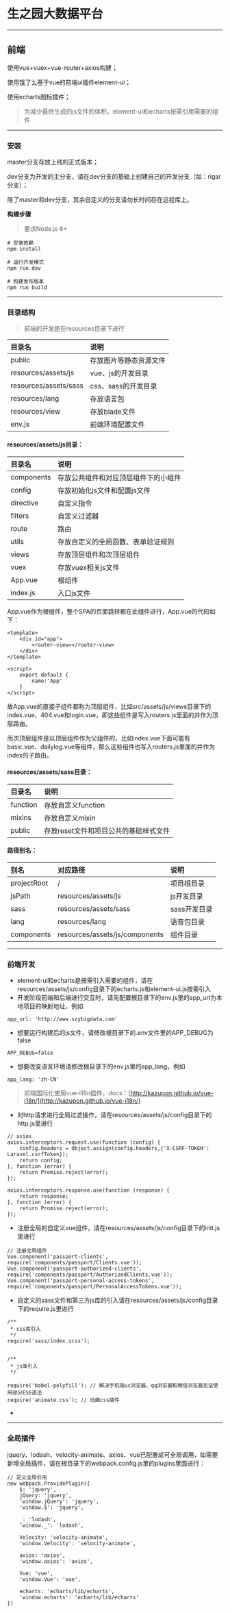# 生之园大数据平台

---

## 前端

使用vue+vuex+vue-router+axios构建；

使用饿了么基于vue的前端ui插件element-ui；

使用echarts图标插件；

> 为减少最终生成的js文件的体积，element-ui和echarts按需引用需要的组件

---

### 安装

master分支存放上线的正式版本；

dev分支为开发的主分支，请在dev分支的基础上创建自己的开发分支（如：rigar分支）；

除了master和dev分支，其余自定义的分支请勿长时间存在远程库上。

**构建步骤**

> 要求Node.js 6+

```
# 安装依赖
npm install

# 运行开发模式
npm run dev

# 构建发布版本
npm run build
```

---

### 目录结构

> 前端的开发是在resources目录下进行

| 目录名 | 说明 |
| :--- | :--- |
| public | 存放图片等静态资源文件 |
| resources/assets/js | vue、js的开发目录 |
| resources/assets/sass | css、sass的开发目录 |
| resources/lang | 存放语言包 |
| resources/view | 存放blade文件 |
| env.js | 前端环境配置文件 |

#### resources/assets/js目录：

| 目录名 | 说明 |
| :--- | :--- |
| components | 存放公共组件和对应顶层组件下的小组件 |
| config | 存放初始化js文件和配置js文件 |
| directive | 自定义指令 |
| filters | 自定义过滤器 |
| route | 路由 |
| utils | 存放自定义的全局函数、表单验证规则 |
| views | 存放顶层组件和次顶层组件 |
| vuex | 存放vuex相关js文件 |
| App.vue | 根组件 |
| index.js | 入口js文件 |

App.vue作为根组件，整个SPA的页面跳转都在此组件进行，App.vue的代码如下：

```
<template>
    <div id="app">
        <router-view></router-view>
    </div>
</template>

<script>
    export default {
        name:'App'
    }
</script>
```

故App.vue的直接子组件都称为顶层组件，比如src/assets/js/views目录下的index.vue、404.vue和login.vue，即这些组件是写入routers.js里面的并作为顶层路由。

而次顶层组件是以顶层组件作为父组件的，比如index.vue下面可能有basic.vue、dailylog.vue等组件，那么这些组件也写入routers.js里面的并作为index的子路由。

#### resources/assets/sass目录：

| 目录名 | 说明 |
| :--- | :--- |
| function | 存放自定义function |
| mixins | 存放自定义mixin |
| public | 存放reset文件和项目公共的基础样式文件 |

#### 路径别名：

| 别名 | 对应路径 | 说明 |
| :--- | :--- | :--- |
| projectRoot | / | 项目根目录 |
| jsPath | resources/assets/js | js开发目录 |
| sass | resources/assets/sass | sass开发目录 |
| lang | resources/lang | 语音包目录 |
| components | resources/assets/js/components | 组件目录 |

---

### 前端开发

* element-ui和echarts是按需引入需要的组件，请在resources/assets/js/config目录下的echarts.js和element-ui.js按需引入
* 开发阶段前端和后端进行交互时，请先配置根目录下的env.js里的app\_url为本地项目的映射地址，例如

```
app_url: 'http://www.szybigdata.com'
```

* 想要运行构建后的js文件，请修改根目录下的.env文件里的APP\_DEBUG为false

```
APP_DEBUG=false
```

* 想要改变语言环境请修改根目录下的env.js里的app\_lang，例如

```
app_lang: 'zh-CN'
```

> 前端国际化使用vue-i18n插件，docs：[http://kazupon.github.io/vue-i18n/](http://kazupon.github.io/vue-i18n/)

* 对http请求进行全局过滤操作，请在resources/assets/js/config目录下的http.js里进行

```
// axios
axios.interceptors.request.use(function (config) {
    config.headers = Object.assign(config.headers,{'X-CSRF-TOKEN': Laravel.csrfToken});
    return config;
}, function (error) {
    return Promise.reject(error);
});

axios.interceptors.response.use(function (response) {
    return response;
}, function (error) {
    return Promise.reject(error);
});
```

* 注册全局的自定义vue组件，请在resources/assets/js/config目录下的init.js里进行

```
// 注册全局组件
Vue.component('passport-clients', require('components/passport/Clients.vue'));
Vue.component('passport-authorized-clients', require('components/passport/AuthorizedClients.vue'));
Vue.component('passport-personal-access-tokens', require('components/passport/PersonalAccessTokens.vue'));

```

* 自定义的sass文件和第三方js库的引入请在resources/assets/js/config目录下的require.js里进行

```
/**
 * css库引入
 */
require('sass/index.scss');


/**
 * js库引入
 */

require('babel-polyfill'); // 解决手机端uc浏览器、qq浏览器和微信浏览器无法使用部分ES6语法
require('animate.css'); // 动画css插件
```

* 
---

### 全局插件

jquery、lodash、velocity-animate、axios、vue已配置成可全局调用，如需要新增全局插件，请在根目录下的webpack.config.js里的plugins里面进行：

```
// 定义全局引用
new webpack.ProvidePlugin({
    $: 'jquery',
    jQuery: 'jquery',
    'window.jQuery': 'jquery',
    'window.$': 'jquery',

    _: 'lodash',
    'window._': 'lodash',

    Velocity: 'velocity-animate',
    'window.Velocity': 'velocity-animate',

    axios: 'axios',
    'window.axios': 'axios',

    Vue: 'vue',
    'window.Vue': 'vue',

    echarts: 'echarts/lib/echarts',
    'window.echarts': 'echarts/lib/echarts'
})
```







